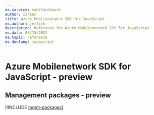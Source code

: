 ```yaml
---
ms.service: mobilenetwork
author: xirzec
title: Azure Mobilenetwork SDK for JavaScript
ms.author: jeffish
description: Reference for Azure Mobilenetwork SDK for JavaScript
ms.data: 08/15/2022
ms.topic: reference
ms.devlang: javascript
---
```

# Azure Mobilenetwork SDK for JavaScript - preview

## Management packages - preview
[!INCLUDE [mgmt-packages](mobilenetwork-mgmt-index.md)]